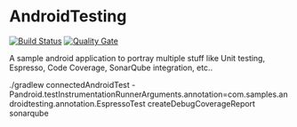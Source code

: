 # AndroidTesting
[![Build Status](https://travis-ci.org/thsaravana/AndroidTesting.svg?branch=master)](https://travis-ci.org/thsaravana/AndroidTesting) [![Quality Gate](https://sonarqube.com/api/badges/gate?key=AndroidTesting)](https://sonarqube.com/dashboard/index/AndroidTesting)

A sample android application to portray multiple stuff like Unit testing, Espresso, Code Coverage, SonarQube integration, etc..

./gradlew connectedAndroidTest -Pandroid.testInstrumentationRunnerArguments.annotation=com.samples.androidtesting.annotation.EspressoTest createDebugCoverageReport sonarqube
